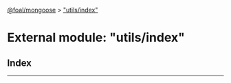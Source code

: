 [@foal/mongoose](../README.md) > ["utils/index"](../modules/_utils_index_.md)

# External module: "utils/index"

## Index

---

